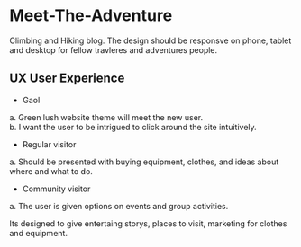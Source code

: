 # Meet-The-Adventure
Climbing and Hiking blog. The design should be responsve on phone, tablet and desktop for fellow travleres and adventures people.


 ## UX  User Experience 
* Gaol 

a. Green lush website theme will meet the new user.  
b. I want the user to be intrigued to click around the site intuitively.

* Regular visitor

a. Should be presented with buying equipment, clothes, and ideas about where and what to do.   

* Community visitor

a. The user is given options on events and group activities.    



Its designed to give entertaing storys, places to visit, marketing for clothes and equipment. 
